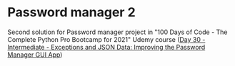 # Password manager 2
Second solution for Password manager project in "100 Days of Code - The Complete Python Pro Bootcamp for 2021" Udemy course ([Day 30 - Intermediate - Exceptions and JSON Data: Improving the Password Manager GUI App](https://www.udemy.com/course/100-days-of-code/learn/lecture/20963116#overview))
